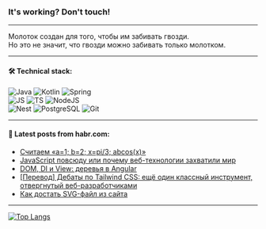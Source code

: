 ### It's working? Don't touch!

---
Молоток создан для того, чтобы им забивать гвозди. <br>
Но это не значит, что гвозди можно забивать только молотком.

---

#### 🛠️ Technical stack:

![Java](https://img.shields.io/badge/Java-informational?logo=Oracle&style=flat&logoColor=white&color=FF4500)
![Kotlin](https://img.shields.io/badge/Kotlin-informational?logo=Kotlin&style=flat&logoColor=white&color=774D97)
![Spring](https://img.shields.io/badge/SpringBoot-informational?logo=SpringBoot&style=flat&logoColor=white&color=6DB33F) <br>
![JS](https://img.shields.io/badge/JS-informational?logo=javaScript&style=flat&logoColor=black&color=F7Df1E)
![TS](https://img.shields.io/badge/TypeScript-informational?logo=typeScript&style=flat&logoColor=black&color=0667A8)
![NodeJS](https://img.shields.io/badge/NodeJS-informational?logo=node.js&style=flat&logoColor=white&color=70A760) <br>
![Nest](https://img.shields.io/badge/NestJS-informational?logo=NestJS&style=flat&logoColor=white&color=E0234E)
![PostgreSQL](https://img.shields.io/badge/PostgreSQL-informational?logo=PostgreSQL&style=flat&logoColor=white&color=DAA520)
![Git](https://img.shields.io/badge/Git-informational?logo=git&style=flat&logoColor=white&color=778899)

___

#### 💬 Latest posts from habr.com:

<!-- BLOG-POST-LIST:START -->
- [Считаем «a=1; b=2; x=pi/3; abcos&lpar;x&rpar;»](https://habr.com/ru/articles/756306/?utm_source=habrahabr&utm_medium=rss&utm_campaign=756306)
- [JavaScript повсюду или почему веб-технологии захватили мир](https://habr.com/ru/articles/756064/?utm_source=habrahabr&utm_medium=rss&utm_campaign=756064)
- [DOM, DI и View: деревья в Angular](https://habr.com/ru/companies/tinkoff/articles/756024/?utm_source=habrahabr&utm_medium=rss&utm_campaign=756024)
- [[Перевод] Дебаты по Tailwind CSS: ещё один классный инструмент, отвергнутый веб-разработчиками](https://habr.com/ru/articles/756242/?utm_source=habrahabr&utm_medium=rss&utm_campaign=756242)
- [Как достать SVG-файл из сайта](https://habr.com/ru/articles/756226/?utm_source=habrahabr&utm_medium=rss&utm_campaign=756226)
<!-- BLOG-POST-LIST:END -->

---
[![Top Langs](https://github-readme-stats-git-master-advtsetting-gmailcom.vercel.app/api/top-langs/?username=zloylis&langs_count=10&hide_title=false&title_color=e6edf3&size_weight=0.5&count_weight=0.5&layout=compact&hide_border=true&theme=dracula)](https://github.com/zloylis)

<!-- ![GitHub stats](https://github-readme-stats-git-master-advtsetting-gmailcom.vercel.app/api?username=zloylis&show_icons=true&hide_border=true&theme=dracula&hide_title=true&include_all_commits=true&count_private=true&hide=contribs&hide_rank=true) -->
